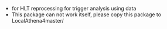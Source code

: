 - for HLT reprocessing for trigger analysis using data
- This package can not work itself, please copy this package to LocalAthena4master/
